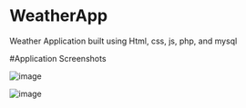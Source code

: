 # WeatherApp
Weather Application built using Html, css, js, php, and mysql

#Application Screenshots

![image](https://github.com/adhishakya/WeatherApp/assets/110772532/70173802-2e91-49b1-8181-b961f9bc6d24)

![image](https://github.com/adhishakya/WeatherApp/assets/110772532/8a61187b-ade8-461b-ab9c-4e921ce40c2b)
